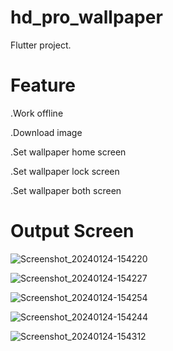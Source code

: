 # hd_pro_wallpaper

 Flutter project.

# Feature

.Work offline

.Download image

.Set wallpaper home screen

.Set wallpaper lock screen

.Set wallpaper both screen

# Output Screen

![Screenshot_20240124-154220](https://github.com/atifrehman442/Wallpaper-App/assets/78613062/a53959d3-0115-4545-b704-89add82ab718)

![Screenshot_20240124-154227](https://github.com/atifrehman442/Wallpaper-App/assets/78613062/7561f95a-721d-468f-9d26-1da3196be29e)

![Screenshot_20240124-154254](https://github.com/atifrehman442/Wallpaper-App/assets/78613062/47aebbe2-f2b2-4a09-bcb9-75deb4f7f082)

![Screenshot_20240124-154244](https://github.com/atifrehman442/Wallpaper-App/assets/78613062/7e65fb43-46c5-431e-a1d0-90341aaef250)

![Screenshot_20240124-154312](https://github.com/atifrehman442/Wallpaper-App/assets/78613062/cb047a7c-0685-45c6-9b61-42561b48aa73)
